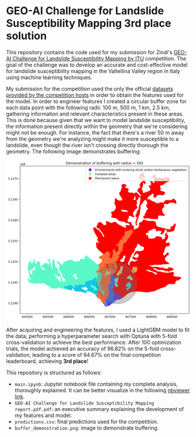 # GEO-AI Challenge for Landslide Susceptibility Mapping 3rd place solution

This repository contains the code used for my submission for Zindi's [GEO-AI Challenge for Landslide Susceptibility Mapping by ITU](https://zindi.africa/competitions/geo-ai-challenge-for-landslide-susceptibility-mapping/) competition. The goal of the challenge was to develop an accurate and cost-effective model for landslide susceptibility mapping in the Valtellina Valley region in Italy using machine learning techniques.

My submission for the competition used the only the official [datasets provided by the competition hosts](https://zindi.africa/competitions/geo-ai-challenge-for-landslide-susceptibility-mapping/data) in order to obtain the features used for the model. In order to engineer features I created a circular buffer zone for each data point with the following radii: 100 m, 500 m, 1 km, 2.5 km, gathering information and relevant characteristics present in these areas. This is done because given that we want to model landslide susceptibility, the information present directly within the geometry that we're considering might not be enough. For instance, the fact that there's a river 50 m away from the geometry we're analyzing might make it more susceptible to a landslide, even though the river isn't crossing directly thorough the geometry. The following image demonstrates buffering:

![Buffer demonstration](buffer_demonstration.png)

After acquiring and engineering the features, I used a LightGBM model to fit the data, performing a hyperparameter search with Optuna with 5-fold cross-validation to achieve the best performance. After 100 optimization trials, the model achieved an accuracy of 96.82% on the 5-fold cross-validation, leading to a score of 94.67% on the final competition leaderboard, achieving **3rd place**! 

This repository is structured as follows:
- `main.ipynb`: Jupyter notebook file containing my complete analysis, thoroughly explained. It can be better visualize in the following [nbviewer link](https://nbviewer.org/github/zysymu/GEO-AI-Challenge-for-Landslide-Susceptibility-Mapping/blob/main/main.ipynb).
- `GEO-AI Challenge for Landslide Susceptibility Mapping report.pdf.pdf`: an executive summary explaining the development of my features and model.
- `predictions.csv`: final predictions used for the competition.
- `buffer_demonstration.png`: image to demonstrate buffering.